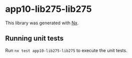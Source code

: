 # app10-lib275-lib275

This library was generated with [Nx](https://nx.dev).

## Running unit tests

Run `nx test app10-lib275-lib275` to execute the unit tests.
